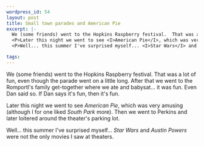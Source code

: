 ```yaml
--- 
wordpress_id: 54
layout: post
title: Small town parades and American Pie
excerpt: |-
  We (some friends) went to the Hopkins Raspberry festival.  That was a lot of fun, even though the parade went on a little long.  After that we went to the Romportl's family get-together where we ate and babysat... it was fun.  Even Dan said so.  If Dan says it's fun, then it's fun.
  <P>Later this night we went to see <I>American Pie</I>, which was very amusing (although I for one liked <I>South Park</I> more).  Then we went to Perkins and later loitered around the theater's parking lot.
  <P>Well... this summer I've surprised myself... <I>Star Wars</I> and <I>Austin Powers</I> were not the only movies I saw at theaters.

tags: 
---
```


We (some friends) went to the Hopkins Raspberry festival.  That was a lot of fun, even though the parade went on a little long.  After that we went to the Romportl's family get-together where we ate and babysat... it was fun.  Even Dan said so.  If Dan says it's fun, then it's fun.
<P>Later this night we went to see <I>American Pie</I>, which was very amusing (although I for one liked <I>South Park</I> more).  Then we went to Perkins and later loitered around the theater's parking lot.
<P>Well... this summer I've surprised myself... <I>Star Wars</I> and <I>Austin Powers</I> were not the only movies I saw at theaters.
